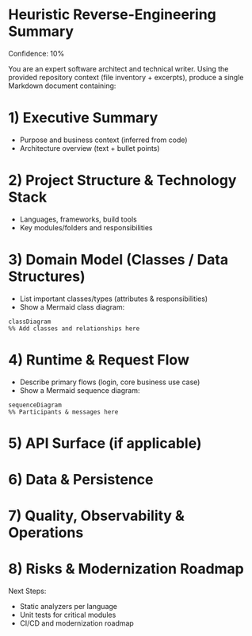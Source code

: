 # Heuristic Reverse-Engineering Summary
Confidence: 10%

You are an expert software architect and technical writer.
Using the provided repository context (file inventory + excerpts), produce a single Markdown document containing:

# 1) Executive Summary
- Purpose and business context (inferred from code)
- Architecture overview (text + bullet points)

# 2) Project Structure & Technology Stack
- Languages, frameworks, build tools
- Key modules/folders and responsibilities

# 3) Domain Model (Classes / Data Structures)
- List important classes/types (attributes & responsibilities)
- Show a Mermaid class diagram:
```mermaid
classDiagram
%% Add classes and relationships here
```
# 4) Runtime & Request Flow
- Describe primary flows (login, core business use case)
- Show a Mermaid sequence diagram:
```mermaid
sequenceDiagram
%% Participants & messages here
```

# 5) API Surface (if applicable)
# 6) Data & Persistence
# 7) Quality, Observability & Operations
# 8) Risks & Modernization Roadmap

Next Steps:
- Static analyzers per language
- Unit tests for critical modules
- CI/CD and modernization roadmap
